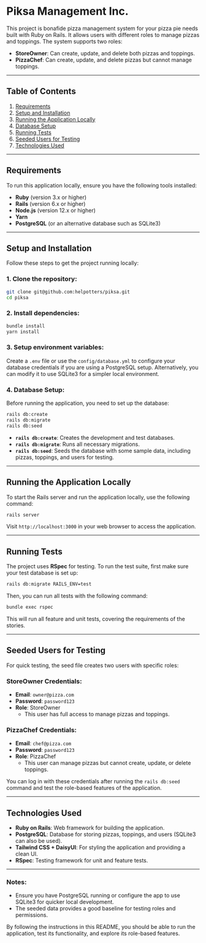 # Piksa Management Inc.

This project is bonafide pizza management system for your pizza pie needs built with Ruby on Rails. It allows users with different roles to manage pizzas and toppings. The system supports two roles:
- **StoreOwner**: Can create, update, and delete both pizzas and toppings.
- **PizzaChef**: Can create, update, and delete pizzas but cannot manage toppings.

---

## Table of Contents
1. [Requirements](#requirements)
2. [Setup and Installation](#setup-and-installation)
3. [Running the Application Locally](#running-the-application-locally)
4. [Database Setup](#database-setup)
5. [Running Tests](#running-tests)
6. [Seeded Users for Testing](#seeded-users-for-testing)
7. [Technologies Used](#technologies-used)

---

## Requirements

To run this application locally, ensure you have the following tools installed:

- **Ruby** (version 3.x or higher)
- **Rails** (version 6.x or higher)
- **Node.js** (version 12.x or higher)
- **Yarn**
- **PostgreSQL** (or an alternative database such as SQLite3)

---

## Setup and Installation

Follow these steps to get the project running locally:

### 1. Clone the repository:

```bash
git clone git@github.com:helpotters/piksa.git
cd piksa
```

### 2. Install dependencies:

```bash
bundle install
yarn install
```

### 3. Setup environment variables:

Create a `.env` file or use the `config/database.yml` to configure your database credentials if you are using a PostgreSQL setup. Alternatively, you can modify it to use SQLite3 for a simpler local environment.

### 4. Database Setup:

Before running the application, you need to set up the database:

```bash
rails db:create
rails db:migrate
rails db:seed
```

- **`rails db:create`**: Creates the development and test databases.
- **`rails db:migrate`**: Runs all necessary migrations.
- **`rails db:seed`**: Seeds the database with some sample data, including pizzas, toppings, and users for testing.

---

## Running the Application Locally

To start the Rails server and run the application locally, use the following command:

```bash
rails server
```

Visit `http://localhost:3000` in your web browser to access the application.

---

## Running Tests

The project uses **RSpec** for testing. To run the test suite, first make sure your test database is set up:

```bash
rails db:migrate RAILS_ENV=test
```

Then, you can run all tests with the following command:

```bash
bundle exec rspec
```

This will run all feature and unit tests, covering the requirements of the stories.

---

## Seeded Users for Testing

For quick testing, the seed file creates two users with specific roles:

### StoreOwner Credentials:
- **Email**: `owner@pizza.com`
- **Password**: `password123`
- **Role**: StoreOwner
  - This user has full access to manage pizzas and toppings.

### PizzaChef Credentials:
- **Email**: `chef@pizza.com`
- **Password**: `password123`
- **Role**: PizzaChef
  - This user can manage pizzas but cannot create, update, or delete toppings.

You can log in with these credentials after running the `rails db:seed` command and test the role-based features of the application.

---

## Technologies Used

- **Ruby on Rails**: Web framework for building the application.
- **PostgreSQL**: Database for storing pizzas, toppings, and users (SQLite3 can also be used).
- **Tailwind CSS + DaisyUI**: For styling the application and providing a clean UI.
- **RSpec**: Testing framework for unit and feature tests.

---

### Notes:

- Ensure you have PostgreSQL running or configure the app to use SQLite3 for quicker local development.
- The seeded data provides a good baseline for testing roles and permissions.
  
By following the instructions in this README, you should be able to run the application, test its functionality, and explore its role-based features.
